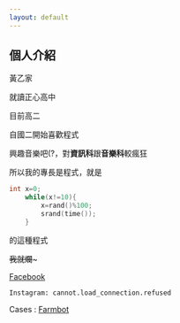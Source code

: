```yaml
---
layout: default
---
```

<link rel="shortcut icon" href="./favicon.ico"/>

<link rel="bookmark" href="./favicon.ico"/>


## 個人介紹


黃乙家

就讀正心高中

目前高二

自國二開始喜歡程式

興趣音樂吧(?，對**資訊科**跟**音樂科**較瘋狂

所以我的專長是程式，就是

```cpp
int x=0;
	while(x!=10){
		x=rand()%100;
		srand(time());
	}
```

的這種程式

~~我就爛~~~ 


[Facebook](https://facebook.com/errorpro05 "看到別嚇到")
```
Instagram: cannot.load_connection.refused
```

Cases :
	[Farmbot](./farmbot)